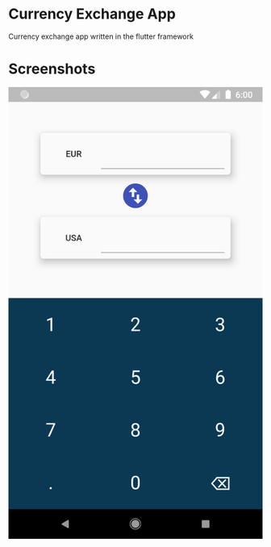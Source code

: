 # Currency Exchange App

Currency exchange app written in the flutter framework

# Screenshots
![Image](images/Screen1.png)
